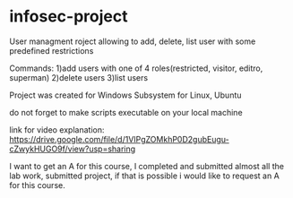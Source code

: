 # infosec-project
User managment roject allowing to add, delete, list user with some predefined restrictions

Commands:
1)add users with one of 4 roles(restricted, visitor, editro, superman)
2)delete users
3)list users

Project was created for Windows Subsystem for Linux, Ubuntu

do not forget to make scripts executable on your local machine

link for video explanation: https://drive.google.com/file/d/1VIPgZOMkhP0D2gubEugu-cZwykHUGO9f/view?usp=sharing

I want to get an A for this course, I completed and submitted almost all the lab work, submitted project, if that is possible i would like to request an A for this course.
